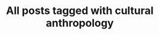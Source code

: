 ---
layout: tag
title: "All posts tagged with cultural anthropology"
permalink: /weblog/tags/cultural-anthropology/
taxonomy: cultural anthropology
---
